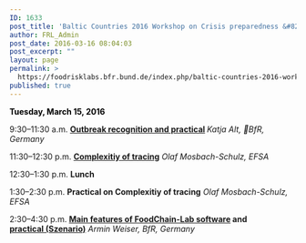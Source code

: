 ```yaml
---
ID: 1633
post_title: 'Baltic Countries 2016 Workshop on Crisis preparedness &#8211; Tuesday'
author: FRL_Admin
post_date: 2016-03-16 08:04:03
post_excerpt: ""
layout: page
permalink: >
  https://foodrisklabs.bfr.bund.de/index.php/baltic-countries-2016-workshop/
published: true
---
```

<span style="color: #000000;"><strong>Tuesday, March 15, 2016</strong></span>

9:30–11:30 a.m.
<strong><a href="https://foodrisklabs.bfr.bund.de/wp-content/uploads/2016/03/Outbreaks_Baltic-conference.pdf">Outbreak recognition and practical</a>
</strong><em>Katja Alt, BfR, Germany</em>

11:30–12:30 p.m.
<strong><a href="https://foodrisklabs.bfr.bund.de/wp-content/uploads/2016/03/20160315_EFSA_BalticWS_Presentation_omas_v01.pptx">Complexitiy of tracing</a></strong>
<em>Olaf Mosbach-Schulz, EFSA</em>

12:30–1:30 p.m.
<strong>Lunch</strong>

1:30–2:30 p.m.
<strong>Practical on </strong><strong>Complexitiy of tracing</strong>
<em>Olaf Mosbach-Schulz, EFSA</em>

2:30–4:30 p.m.
<strong><a href="https://foodrisklabs.bfr.bund.de/wp-content/uploads/2016/03/20160315_Riga_FoodChainLab.pdf">Main features of FoodChain-Lab software</a> and <a href="https://foodrisklabs.bfr.bund.de/wp-content/uploads/2015/11/Scenario.zip">practical (Szenario)</a></strong>
<em>Armin Weiser, BfR, Germany</em>